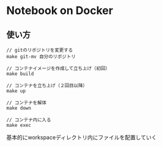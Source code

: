 # Notebook on Docker

## 使い方

```
// gitのリポジトリを変更する
make git-mv 自分のリポジトリ

// コンテナイメージを作成して立ち上げ（初回）
make build

// コンテナを立ち上げ（２回目以降）
make up

// コンテナを解体
make down

// コンテナ内に入る
make exec
```

基本的にworkspaceディレクトリ内にファイルを配置していく
	
